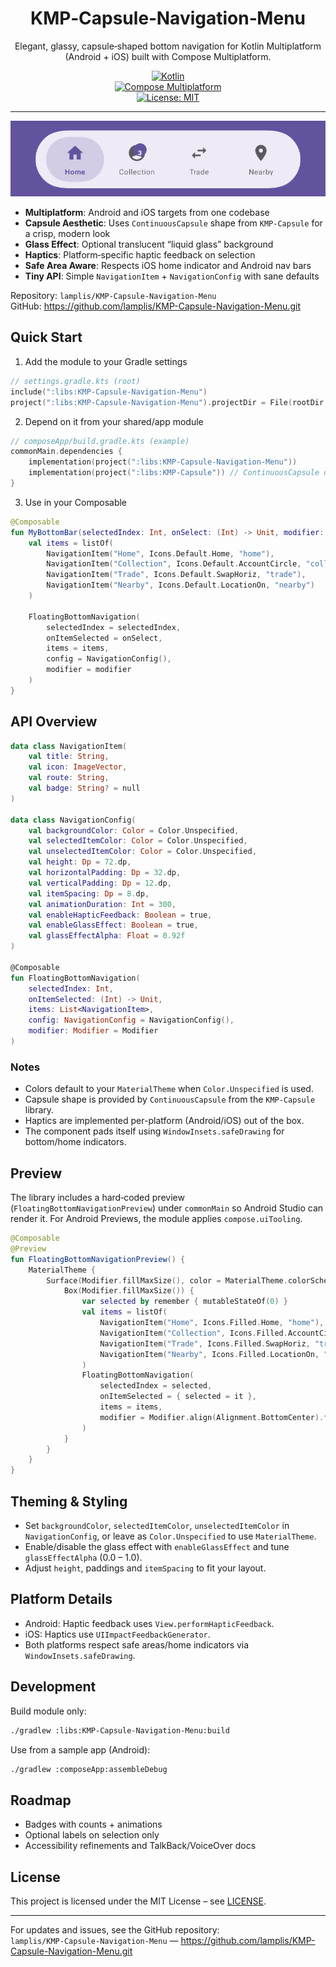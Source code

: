 <div align="center">

# KMP‑Capsule‑Navigation‑Menu

Elegant, glassy, capsule‑shaped bottom navigation for Kotlin Multiplatform (Android + iOS) built with Compose Multiplatform.

[![Kotlin](https://img.shields.io/badge/kotlin-2.x-blue.svg)](https://kotlinlang.org/)  
[![Compose Multiplatform](https://img.shields.io/badge/compose_multiplatform_-_1.7%2B-green.svg)](https://www.jetbrains.com/lp/compose-multiplatform/)  
[![License: MIT](https://img.shields.io/badge/License-MIT-yellow.svg)](./LICENSE)

</div>

---

![Capsule Floating Menu](docs/capsule-floating-menu.png)

- **Multiplatform**: Android and iOS targets from one codebase
- **Capsule Aesthetic**: Uses `ContinuousCapsule` shape from `KMP‑Capsule` for a crisp, modern look
- **Glass Effect**: Optional translucent “liquid glass” background
- **Haptics**: Platform‑specific haptic feedback on selection
- **Safe Area Aware**: Respects iOS home indicator and Android nav bars
- **Tiny API**: Simple `NavigationItem` + `NavigationConfig` with sane defaults

Repository: `lamplis/KMP-Capsule-Navigation-Menu`  
GitHub: https://github.com/lamplis/KMP-Capsule-Navigation-Menu.git

## Quick Start

1) Add the module to your Gradle settings

```kotlin
// settings.gradle.kts (root)
include(":libs:KMP-Capsule-Navigation-Menu")
project(":libs:KMP-Capsule-Navigation-Menu").projectDir = File(rootDir, "libs/KMP-Capsule-Navigation-Menu")
```

2) Depend on it from your shared/app module

```kotlin
// composeApp/build.gradle.kts (example)
commonMain.dependencies {
    implementation(project(":libs:KMP-Capsule-Navigation-Menu"))
    implementation(project(":libs:KMP-Capsule")) // ContinuousCapsule dependency
}
```

3) Use in your Composable

```kotlin
@Composable
fun MyBottomBar(selectedIndex: Int, onSelect: (Int) -> Unit, modifier: Modifier = Modifier) {
    val items = listOf(
        NavigationItem("Home", Icons.Default.Home, "home"),
        NavigationItem("Collection", Icons.Default.AccountCircle, "collection", badge = "3"),
        NavigationItem("Trade", Icons.Default.SwapHoriz, "trade"),
        NavigationItem("Nearby", Icons.Default.LocationOn, "nearby")
    )

    FloatingBottomNavigation(
        selectedIndex = selectedIndex,
        onItemSelected = onSelect,
        items = items,
        config = NavigationConfig(),
        modifier = modifier
    )
}
```

## API Overview

```kotlin
data class NavigationItem(
    val title: String,
    val icon: ImageVector,
    val route: String,
    val badge: String? = null
)

data class NavigationConfig(
    val backgroundColor: Color = Color.Unspecified,
    val selectedItemColor: Color = Color.Unspecified,
    val unselectedItemColor: Color = Color.Unspecified,
    val height: Dp = 72.dp,
    val horizontalPadding: Dp = 32.dp,
    val verticalPadding: Dp = 12.dp,
    val itemSpacing: Dp = 8.dp,
    val animationDuration: Int = 300,
    val enableHapticFeedback: Boolean = true,
    val enableGlassEffect: Boolean = true,
    val glassEffectAlpha: Float = 0.92f
)

@Composable
fun FloatingBottomNavigation(
    selectedIndex: Int,
    onItemSelected: (Int) -> Unit,
    items: List<NavigationItem>,
    config: NavigationConfig = NavigationConfig(),
    modifier: Modifier = Modifier
)
```

### Notes
- Colors default to your `MaterialTheme` when `Color.Unspecified` is used.
- Capsule shape is provided by `ContinuousCapsule` from the `KMP‑Capsule` library.
- Haptics are implemented per-platform (Android/iOS) out of the box.
- The component pads itself using `WindowInsets.safeDrawing` for bottom/home indicators.

## Preview

The library includes a hard‑coded preview (`FloatingBottomNavigationPreview`) under `commonMain` so Android Studio can render it. For Android Previews, the module applies `compose.uiTooling`.

```kotlin
@Composable
@Preview
fun FloatingBottomNavigationPreview() {
    MaterialTheme {
        Surface(Modifier.fillMaxSize(), color = MaterialTheme.colorScheme.primary) {
            Box(Modifier.fillMaxSize()) {
                var selected by remember { mutableStateOf(0) }
                val items = listOf(
                    NavigationItem("Home", Icons.Filled.Home, "home"),
                    NavigationItem("Collection", Icons.Filled.AccountCircle, "collection", badge = "3"),
                    NavigationItem("Trade", Icons.Filled.SwapHoriz, "trade"),
                    NavigationItem("Nearby", Icons.Filled.LocationOn, "nearby")
                )
                FloatingBottomNavigation(
                    selectedIndex = selected,
                    onItemSelected = { selected = it },
                    items = items,
                    modifier = Modifier.align(Alignment.BottomCenter).fillMaxWidth()
                )
            }
        }
    }
}
```

## Theming & Styling

- Set `backgroundColor`, `selectedItemColor`, `unselectedItemColor` in `NavigationConfig`, or leave as `Color.Unspecified` to use `MaterialTheme`.
- Enable/disable the glass effect with `enableGlassEffect` and tune `glassEffectAlpha` (0.0 – 1.0).
- Adjust `height`, paddings and `itemSpacing` to fit your layout.

## Platform Details

- Android: Haptic feedback uses `View.performHapticFeedback`.
- iOS: Haptics use `UIImpactFeedbackGenerator`.
- Both platforms respect safe areas/home indicators via `WindowInsets.safeDrawing`.

## Development

Build module only:

```bash
./gradlew :libs:KMP-Capsule-Navigation-Menu:build
```

Use from a sample app (Android):

```bash
./gradlew :composeApp:assembleDebug
```

## Roadmap

- Badges with counts + animations
- Optional labels on selection only
- Accessibility refinements and TalkBack/VoiceOver docs

## License

This project is licensed under the MIT License – see [LICENSE](./LICENSE).

---

For updates and issues, see the GitHub repository:  
`lamplis/KMP-Capsule-Navigation-Menu` — https://github.com/lamplis/KMP-Capsule-Navigation-Menu.git
